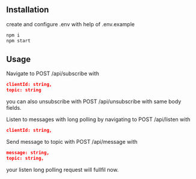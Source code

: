 ## Installation

create and configure .env with help of .env.example

```sh
npm i
npm start
```

## Usage
Navigate to POST /api/subscribe with
```json
clientId: string,
topic: string
```

you can also unsubscribe with POST /api/unsubscribe with same body fields.

Listen to messages with long polling by navigating to POST /api/listen with
```json
clientId: string,
```

Send message to topic with POST /api/message with
```json
message: string,
topic: string,
```

your listen long polling request will fullfil now.